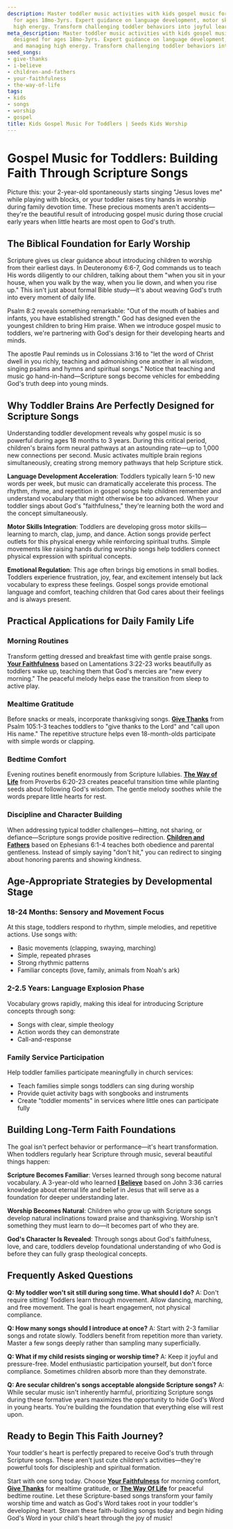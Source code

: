 ```yaml
---
description: Master toddler music activities with kids gospel music for toddlers designed
  for ages 18mo-3yrs. Expert guidance on language development, motor skills, and managing
  high energy. Transform challenging toddler behaviors into joyful learning!
meta_description: Master toddler music activities with kids gospel music for toddlers
  designed for ages 18mo-3yrs. Expert guidance on language development, motor skills,
  and managing high energy. Transform challenging toddler behaviors into joyful learning!
seed_songs:
- give-thanks
- i-believe
- children-and-fathers
- your-faithfulness
- the-way-of-life
tags:
- kids
- songs
- worship
- gospel
title: Kids Gospel Music For Toddlers | Seeds Kids Worship
---
```

# Gospel Music for Toddlers: Building Faith Through Scripture Songs

Picture this: your 2-year-old spontaneously starts singing "Jesus loves me" while playing with blocks, or your toddler raises tiny hands in worship during family devotion time. These precious moments aren't accidents—they're the beautiful result of introducing gospel music during those crucial early years when little hearts are most open to God's truth.

## The Biblical Foundation for Early Worship

Scripture gives us clear guidance about introducing children to worship from their earliest days. In Deuteronomy 6:6-7, God commands us to teach His words diligently to our children, talking about them "when you sit in your house, when you walk by the way, when you lie down, and when you rise up." This isn't just about formal Bible study—it's about weaving God's truth into every moment of daily life.

Psalm 8:2 reveals something remarkable: "Out of the mouth of babies and infants, you have established strength." God has designed even the youngest children to bring Him praise. When we introduce gospel music to toddlers, we're partnering with God's design for their developing hearts and minds.

The apostle Paul reminds us in Colossians 3:16 to "let the word of Christ dwell in you richly, teaching and admonishing one another in all wisdom, singing psalms and hymns and spiritual songs." Notice that teaching and music go hand-in-hand—Scripture songs become vehicles for embedding God's truth deep into young minds.

## Why Toddler Brains Are Perfectly Designed for Scripture Songs

Understanding toddler development reveals why gospel music is so powerful during ages 18 months to 3 years. During this critical period, children's brains form neural pathways at an astounding rate—up to 1,000 new connections per second. Music activates multiple brain regions simultaneously, creating strong memory pathways that help Scripture stick.

**Language Development Acceleration**: Toddlers typically learn 5-10 new words per week, but music can dramatically accelerate this process. The rhythm, rhyme, and repetition in gospel songs help children remember and understand vocabulary that might otherwise be too advanced. When your toddler sings about God's "faithfulness," they're learning both the word and the concept simultaneously.

**Motor Skills Integration**: Toddlers are developing gross motor skills—learning to march, clap, jump, and dance. Action songs provide perfect outlets for this physical energy while reinforcing spiritual truths. Simple movements like raising hands during worship songs help toddlers connect physical expression with spiritual concepts.

**Emotional Regulation**: This age often brings big emotions in small bodies. Toddlers experience frustration, joy, fear, and excitement intensely but lack vocabulary to express these feelings. Gospel songs provide emotional language and comfort, teaching children that God cares about their feelings and is always present.

## Practical Applications for Daily Family Life

### Morning Routines
Transform getting dressed and breakfast time with gentle praise songs. **[Your Faithfulness](https://seedskidsworship.com/product/your-faithfulness-lamentations-322-23/)** based on Lamentations 3:22-23 works beautifully as toddlers wake up, teaching them that God's mercies are "new every morning." The peaceful melody helps ease the transition from sleep to active play.

### Mealtime Gratitude
Before snacks or meals, incorporate thanksgiving songs. **[Give Thanks](https://seedskidsworship.com/product/give-thanks-psalm-1051-3-2/)** from Psalm 105:1-3 teaches toddlers to "give thanks to the Lord" and "call upon His name." The repetitive structure helps even 18-month-olds participate with simple words or clapping.

### Bedtime Comfort
Evening routines benefit enormously from Scripture lullabies. **[The Way of Life](https://seedskidsworship.com/product/the-way-of-life-proverbs-620-23/)** from Proverbs 6:20-23 creates peaceful transition time while planting seeds about following God's wisdom. The gentle melody soothes while the words prepare little hearts for rest.

### Discipline and Character Building
When addressing typical toddler challenges—hitting, not sharing, or defiance—Scripture songs provide positive redirection. **[Children and Fathers](https://seedskidsworship.com/product/seeds-of-character/)** based on Ephesians 6:1-4 teaches both obedience and parental gentleness. Instead of simply saying "don't hit," you can redirect to singing about honoring parents and showing kindness.

## Age-Appropriate Strategies by Developmental Stage

### 18-24 Months: Sensory and Movement Focus
At this stage, toddlers respond to rhythm, simple melodies, and repetitive actions. Use songs with:
- Basic movements (clapping, swaying, marching)
- Simple, repeated phrases
- Strong rhythmic patterns
- Familiar concepts (love, family, animals from Noah's ark)

### 2-2.5 Years: Language Explosion Phase
Vocabulary grows rapidly, making this ideal for introducing Scripture concepts through song:
- Songs with clear, simple theology
- Action words they can demonstrate
- Call-and-response

### Family Service Participation
Help toddler families participate meaningfully in church services:
- Teach families simple songs toddlers can sing during worship
- Provide quiet activity bags with songbooks and instruments
- Create "toddler moments" in services where little ones can participate fully

## Building Long-Term Faith Foundations

The goal isn't perfect behavior or performance—it's heart transformation. When toddlers regularly hear Scripture through music, several beautiful things happen:

**Scripture Becomes Familiar**: Verses learned through song become natural vocabulary. A 3-year-old who learned **[I Believe](https://seedskidsworship.com/product/i-believe-john-336/)** based on John 3:36 carries knowledge about eternal life and belief in Jesus that will serve as a foundation for deeper understanding later.

**Worship Becomes Natural**: Children who grow up with Scripture songs develop natural inclinations toward praise and thanksgiving. Worship isn't something they must learn to do—it becomes part of who they are.

**God's Character Is Revealed**: Through songs about God's faithfulness, love, and care, toddlers develop foundational understanding of who God is before they can fully grasp theological concepts.

## Frequently Asked Questions

**Q: My toddler won't sit still during song time. What should I do?**
A: Don't require sitting! Toddlers learn through movement. Allow dancing, marching, and free movement. The goal is heart engagement, not physical compliance.

**Q: How many songs should I introduce at once?**
A: Start with 2-3 familiar songs and rotate slowly. Toddlers benefit from repetition more than variety. Master a few songs deeply rather than sampling many superficially.

**Q: What if my child resists singing or worship time?**
A: Keep it joyful and pressure-free. Model enthusiastic participation yourself, but don't force compliance. Sometimes children absorb more than they demonstrate.

**Q: Are secular children's songs acceptable alongside Scripture songs?**
A: While secular music isn't inherently harmful, prioritizing Scripture songs during these formative years maximizes the opportunity to hide God's Word in young hearts. You're building the foundation that everything else will rest upon.

## Ready to Begin This Faith Journey?

Your toddler's heart is perfectly prepared to receive God's truth through Scripture songs. These aren't just cute children's activities—they're powerful tools for discipleship and spiritual formation.

Start with one song today. Choose **[Your Faithfulness](https://seedskidsworship.com/product/your-faithfulness-lamentations-322-23/)** for morning comfort, **[Give Thanks](https://seedskidsworship.com/product/give-thanks-psalm-1051-3-2/)** for mealtime gratitude, or **[The Way Of Life](https://seedskidsworship.com/product/the-way-of-life-proverbs-620-23/)** for peaceful bedtime routine. Let these Scripture-based songs transform your family worship time and watch as God's Word takes root in your toddler's developing heart. Stream these faith-building songs today and begin hiding God's Word in your child's heart through the joy of music!

<script type="application/ld+json">
{
  "@context": "https://schema.org",
  "@type": "Article",
  "headline": "Kids Gospel Music For Toddlers",
  "author": {
    "@type": "Organization",
    "name": "Seeds Kids Worship"
  },
  "publisher": {
    "@type": "Organization",
    "name": "Seeds Kids Worship",
    "logo": {
      "@type": "ImageObject",
      "url": "https://seedskidsworship.com/logo.png"
    }
  },
  "datePublished": "2025-09-05T12:40:57.424429",
  "dateModified": "2025-09-05T12:40:57.424459",
  "description": "Master toddler music activities with kids gospel music for toddlers designed for ages 18mo-3yrs. Expert guidance on language development, motor skills, and mana",
  "mainEntityOfPage": {
    "@type": "WebPage",
    "@id": "https://seedskidsworship.com/activities/kids-gospel-music-for-toddlers/"
  }
}
</script>

<script type="application/ld+json">
{
  "@context": "https://schema.org",
  "@type": "Product",
  "name": "Give Thanks",
  "description": "Based on Psalm 105:1-5, this song encourages children to give thanks to the Lord, call on His name, make known His deeds and remember the wonders He has done.",
  "url": "https://seedskidsworship.com/product/give-thanks-psalm-1051-3-2/",
  "brand": {
    "@type": "Brand",
    "name": "Seeds Kids Worship"
  },
  "category": "Children's Christian Music",
  "album": "Seeds of Character"
}
</script>

<script type="application/
